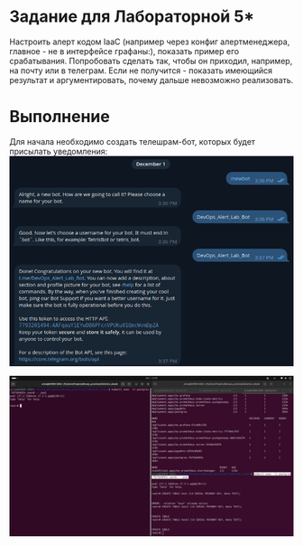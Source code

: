 # Задание для Лабораторной 5*
Настроить алерт кодом IaaC (например через конфиг алертменеджера, главное - не в интерфейсе графаны:), показать пример его срабатывания. Попробовать сделать так, чтобы он приходил, например, на почту или в телеграм. Если не получится - показать имеющийся результат и аргументировать, почему дальше невозможно реализовать.

# Выполнение
Для начала необходимо создать телешрам-бот, которых будет присылать уведомления:
![alt text](image.png)



![alt text](image-1.png)
